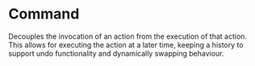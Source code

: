 # Command
Decouples the invocation of an action from the execution of that action.
This allows for executing the action at a later time, keeping a history to support
undo functionality and dynamically swapping behaviour.
